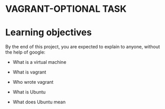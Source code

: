 # VAGRANT-OPTIONAL TASK

# Learning objectives
By the end of this project, you are expected to explain to anyone, without the help of google:

* What is a virtual machine

* What is vagrant

* Who wrote vagrant

* What is Ubuntu

* What does Ubuntu mean
